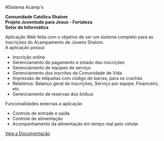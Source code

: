 #Sistema Acamp's

**Comunidade Católica Shalom**  
**Projeto Juventude para Jesus - Fortaleza**  
**Setor de Informática**  

Aplicação Web feita com o objetivo de ser um sistema completo para as inscrições
do Acampamento de Jovens Shalom.  
A aplicação possui:

 * Inscrição online
 * Gerenciamento de pagamento e estado das inscrições
 * Gerenciamento de equipes de serviço
 * Gerenciamento dos inscritos da Comunidade de Vida
 * Impressão de etiquetas com código de barras, para os crachás
 * Relatórios: Balanço geral de inscrições, Serviço por equipe, Financeiro, etc.
 * Gerenciamento de reservas dos ônibus

Funcionalidades externas a aplicação
 * Controle de entrade e saída
 * Controle de alimentação
 * Acompanhamento da alimentação em tempo real pelo celular
 
[Veja a Documentação](https://github.com/informaticapjj/acamps/wiki)


